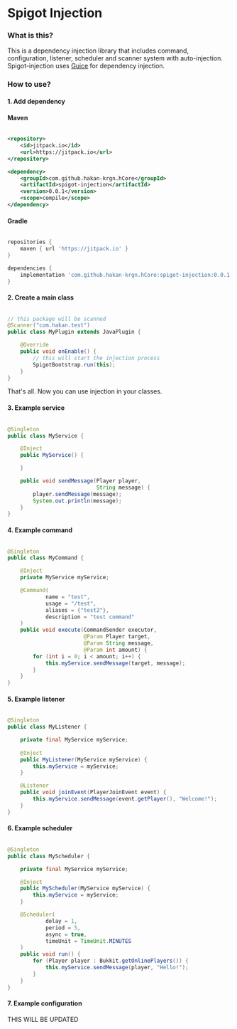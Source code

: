 # Spigot Injection

### What is this?

This is a dependency injection library that includes command, configuration,
listener, scheduler and scanner system with auto-injection.
Spigot-injection uses [Guice](https://github.com/google/guice)
for dependency injection.

### How to use?

#### 1. Add dependency

#### Maven

```xml

<repository>
    <id>jitpack.io</id>
    <url>https://jitpack.io</url>
</repository>

<dependency>
    <groupId>com.github.hakan-krgn.hCore</groupId>
    <artifactId>spigot-injection</artifactId>
    <version>0.0.1</version>
    <scope>compile</scope>
</dependency>
```

#### Gradle

```groovy

repositories {
    maven { url 'https://jitpack.io' }
}

dependencies {
    implementation 'com.github.hakan-krgn.hCore:spigot-injection:0.0.1'
}
```


#### 2. Create a main class

```java

// this package will be scanned
@Scanner("com.hakan.test")
public class MyPlugin extends JavaPlugin {

    @Override
    public void onEnable() {
        // this will start the injection process
        SpigotBootstrap.run(this);
    }
}
```

That's all. Now you can use injection in your classes.


#### 3. Example service

```java

@Singleton
public class MyService {

    @Inject
    public MyService() {

    }

    public void sendMessage(Player player, 
                            String message) {
        player.sendMessage(message);
        System.out.println(message);
    }
}
```


#### 4. Example command

```java

@Singleton
public class MyCommand {

    @Inject
    private MyService myService;

    @Command(
            name = "test",
            usage = "/test",
            aliases = {"test2"},
            description = "test command"
    )
    public void execute(CommandSender executor,
                        @Param Player target,
                        @Param String message,
                        @Param int amount) {
        for (int i = 0; i < amount; i++) {
            this.myService.sendMessage(target, message);
        }
    }
}
```


#### 5. Example listener

```java

@Singleton
public class MyListener {

    private final MyService myService;
    
    @Inject
    public MyListener(MyService myService) {
        this.myService = myService;
    }

    @Listener
    public void joinEvent(PlayerJoinEvent event) {
        this.myService.sendMessage(event.getPlayer(), "Welcome!");
    }
}
```


#### 6. Example scheduler

```java

@Singleton
public class MyScheduler {

    private final MyService myService;

    @Inject
    public MyScheduler(MyService myService) {
        this.myService = myService;
    }

    @Scheduler(
            delay = 1,
            period = 5,
            async = true,
            timeUnit = TimeUnit.MINUTES
    )
    public void run() {
        for (Player player : Bukkit.getOnlinePlayers()) {
            this.myService.sendMessage(player, "Hello!");
        }
    }
}
```


#### 7. Example configuration

THIS WILL BE UPDATED
